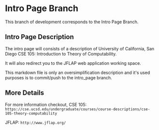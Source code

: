 
# Intro Page Branch 

This branch of development corresponds to the Intro Page Branch.

## Intro Page Description 

The intro page will consists of a description of University of California, San Diego CSE 105: Introduction to Theory of Computability.

It will also redirect you to the JFLAP web application working space. 

This markdown file is only an oversimplification description and it's used purposes is to commit/push to the intro_page branch.

## More Details 

For more information checkout,
CSE 105: ` https://cse.ucsd.edu/undergraduate/courses/course-descriptions/cse-105-theory-computability `

JFLAP: `http://www.jflap.org/`
